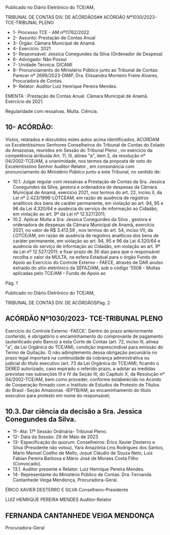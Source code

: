 Publicado  no  Diário  Eletrônico do TCE/AM,

TRIBUNAL DE CONTAS DIV. DE ACÓRDÃOS## ACÓRDÃO Nº1030/2023- TCE-TRIBUNAL PLENO

- 1- Processo TCE - AM nº11762/2022.
- 2- Assunto: Prestação de Contas Anual
- 3- Órgão: Câmara Municipal de Anamã
- 4- Exercício: 2021
- 5- Responsável: Jessica Conegundes da Silva (Ordenador de Despesa)
- 6- Advogado: Não Possui
- 7- Unidade Técnica: DICAMI
- 8- Pronunciamento  do  Ministério  Público  junto  ao  Tribunal  de  Contas: Parecer  nº 2699/2023-DIMP, Dra. Elissandra Monteiro Freire Alvares, Procuradora de Contas.
- 9- Relator: Auditor Luiz Henrique Pereira Mendes.

EMENTA : Prestação  de  Contas  Anual. Câmara Municipal de Anamã. Exercício de 2021.

Regularidade com ressalvas. Multa. Ciência.

## 10-  ACÓRDÃO:

Vistos, relatados e discutidos estes autos acima identificados, ACORDAM os Excelentíssimos Senhores Conselheiros do Tribunal de Contas do Estado do Amazonas, reunidos em Sessão do Tribunal Pleno , no exercício da competência atribuída Art. 11, III, alínea  "a",  item  2,  da  resolução  nº  04/2002-TCE/AM, à  unanimidade, nos  termos  da proposta  de  voto  do  Excelentíssimo  Senhor  Auditor-Relator , em  consonância com pronunciamento do Ministério Público junto a este Tribunal, no sentido de:

- 10.1.  Julgar regular com ressalvas a Prestação de Contas da Sra. Jessica Conegundes da Silva, gestora e ordenadora de despesas da Câmara Municipal de Anamã, exercício 2021, nos termos do art. 22, inciso II, da Lei  nº  2.423/1996-LOTCEAM,  em  razão  de  ausência  de  registros analíticos dos bens de caráter permanente, em violação ao art. 94, 95 e 96 da Lei 4.320/64 e ausência do serviço de informação ao Cidadão, em violação ao art. 9º da Lei nº 12.527/2011;
- 10.2.  Aplicar Multa a Sra. Jessica Conegundes  da  Silva , gestora e ordenadora  de  despesas  da  Câmara  Municipal  de  Anamã,  exercício 2021, no valor de R$ 3.413,59 , nos termos do art. 54, inciso VII, da LOTCE/AM, em razão  de  ausência  de  registros  analíticos  dos  bens  de caráter permanente, em violação ao art. 94, 95 e 96 da Lei 4.320/64 e ausência do serviço de informação ao Cidadão, em violação ao art. 9º da Lei nº 12.527/2011; e fixar prazo de 30 dias para que o responsável  recolha  o  valor  da  MULTA,  na  esfera  Estadual  para  o órgão  Fundo  de  Apoio  ao  Exercício  do  Controle  Externo  -  FAECE, através de DAR avulso extraído do sítio eletrônico da SEFAZ/AM, sob o código '5508 - Multas aplicadas pelo TCE/AM - Fundo de Apoio ao

Pág. 1

Publicado  no  Diário  Eletrônico do TCE/AM,

TRIBUNAL DE CONTAS DIV. DE ACÓRDÃOSPág. 2

## ACÓRDÃO Nº1030/2023- TCE-TRIBUNAL PLENO

Exercício do Controle Externo -FAECE'. Dentro do prazo anteriormente conferido, é obrigatório o encaminhamento do comprovante de pagamento (autenticado pelo Banco) a esta Corte de Contas  (art.  72,  inciso  III,  alínea  "a",  da  Lei  Orgânica  do  TCE/AM), condição imprescindível para emissão do Termo de Quitação. O não adimplemento dessa obrigação pecuniária no prazo legal importará na continuidade da cobrança administrativa ou judicial do título executivo (art.  73  da  Lei  Orgânica  do  TCE/AM),  ficando  o  DERED  autorizado, caso  expirado  o  referido  prazo,  a  adotar  as  medidas  previstas  nas subseções  III  e  IV  da  Seção  III,  do  Capítulo  X,  da  Resolução  nº 04/2002-TCE/AM,  bem  como  proceder,  conforme  estabelecido  no Acordo de Cooperação firmado com o Instituto de Estudos de Protesto de Títulos do Brasil -Seção Amazonas -IEPTB/AM, ao encaminhamento  do  título  executivo  para  protesto em  nome  do responsável;

## 10.3.  Dar ciência da decisão a Sra. Jessica Conegundes da Silva.

- 11-  Ata: 17ª Sessão Ordinária- Tribunal Pleno.
- 12-  Data da Sessão: 29 de Maio de 2023
- 13-  Especificação do quorum: Conselheiros: Érico Xavier Desterro e Silva (Presidente não votou), Yara Amazônia Lins Rodrigues dos Santos, Mario Manoel Coelho de Mello, Josué Cláudio de Souza Neto, Luis Fabian Pereira Barbosa e Mário José de Moraes Costa Filho (Convocado).
- 13.1. Auditor presente e Relator: Luiz Henrique Pereira Mendes.
- 14-  Representante do Ministério Público de Contas: Dra. Fernanda Cantanhede Veiga Mendonça, Procuradora-Geral.

ÉRICO XAVIER DESTERRO E SILVA Conselheiro-Presidente

LUIZ HENRIQUE PEREIRA MENDES Auditor-Relator

## FERNANDA CANTANHEDE VEIGA MENDONÇA

Procuradora-Geral